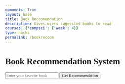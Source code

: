 ```yaml
---
comments: True
layout: base
title: Book Reccomendation 
description: Gives users sugessted books to read
courses: {'compsci': {'week': 4}}
type: hacks
permalink: /bookreccom
---
```


<html lang="en">
<head>
    <meta charset="UTF-8">
    <meta name="viewport" content="width=device-width, initial-scale=1.0">
    <title>Find a book, perfect for you!</title>
    <style>
        body, input, button, div, h3, p, a, h1 {
            font-family: 'Times New Roman', Times, serif;
        }
        body {
            margin: 50px;
        }
        .container {
            display: flex;
            align-items: center;
        }
        .book-search {
            margin-left: 20px;
        }
        .book-card {
            border: 1px solid #ddd;
            margin-bottom: 20px;
            padding: 10px;
        }
        .book-card img {
            max-width: 100px;
            height: auto;
        }
    </style>
</head>
<body>
    <h1>Book Recommendation System</h1> 
    <!-- Input box for favorite book -->
    <div>
        <input type="text" id="favoriteBookInput" placeholder="Enter your favorite book">
        <button onclick="getRecommendation()">Get Recommendation</button>
    </div>
    <!-- Display recommended books here -->
    <div id="recommendationResults">
        <!-- Recommended books will be displayed here -->
    </div>

<script>
    async function getRecommendation() {
        const favoriteBookInput = document.getElementById("favoriteBookInput").value.trim();
        if (favoriteBookInput === "") {
            alert("Please enter your favorite book.");
            return;
        }
        const url = `https://www.googleapis.com/books/v1/volumes?q=${encodeURIComponent(favoriteBookInput)}`;
        const recommendationResults = document.getElementById("recommendationResults");
        recommendationResults.innerHTML = ''; // Clear previous results
        try {
            const response = await fetch(url);
            if (!response.ok) {
                throw new Error('Network response was not ok');
            }
            const data = await response.json();
            console.log('API Response:', data);
            if (data && data.items && data.items.length > 0) {
                const favoriteBook = data.items[0].volumeInfo; // Assume the first book in the list is the favorite
                const recommendations = await fetchRecommendations(favoriteBook);
                if (recommendations && recommendations.length > 0) {
                    displayRecommendations(recommendations);
                } else {
                    recommendationResults.innerHTML = 'No recommendations found.';
                }
            } else {
                recommendationResults.innerHTML = 'No book found.';
            }
        } catch (error) {
            console.error('Error fetching data:', error);
            recommendationResults.innerHTML = 'An error occurred while fetching data.';
        }
    }

    async function fetchRecommendations(book) {
        const url = `https://www.googleapis.com/books/v1/volumes?q=related:${book.title}`;
        try {
            const response = await fetch(url);
            if (!response.ok) {
                throw new Error('Network response was not ok');
            }
            const data = await response.json();
            console.log('Recommendation Response:', data);
            return data && data.items ? data.items.map(item => item.volumeInfo) : [];
        } catch (error) {
            console.error('Error fetching recommendations:', error);
            return [];
        }
    }

    function displayRecommendations(recommendations) {
        const recommendationResults = document.getElementById("recommendationResults");
        recommendations.forEach(book => {
            const bookElement = document.createElement("div");
            bookElement.classList.add("book-card");
            bookElement.innerHTML = `
                <h3>${escapeHTML(book.title)}</h3>
                <img src="${book.imageLinks && book.imageLinks.thumbnail ? book.imageLinks.thumbnail : 'No image available'}" alt="${escapeHTML(book.title)}">
                <p>Author: ${book.authors ? book.authors.join(', ') : 'Unknown'}</p>
                <p>Rating: ${book.averageRating ? book.averageRating : 'Not available'}</p>
                <p>Plot: ${book.description ? book.description : 'Not available'}</p>
                <a href="${book.infoLink}" target="_blank">More info</a>
            `;
            recommendationResults.appendChild(bookElement);
        });
    }

    function escapeHTML(html) {
        return html.replace(/&/g, "&amp;").replace(/</g, "&lt;").replace(/>/g, "&gt;").replace(/"/g, "&quot;").replace(/'/g, "&#039;");
    }
</script>
</body>
</html>
